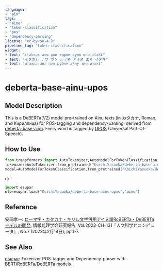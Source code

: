 ```yaml
---
language:
- "ain"
tags:
- "ainu"
- "token-classification"
- "pos"
- "dependency-parsing"
license: "cc-by-sa-4.0"
pipeline_tag: "token-classification"
widget:
- text: "itak=as awa pon rupne aynu ene itaki"
- text: "イタカㇱ アワ ポン ルㇷ゚ネ アイヌ エネ イタキ"
- text: "итакас ава пон рубне айну эне итакі"
---
```


# deberta-base-ainu-upos

## Model Description

This is a DeBERTa(V2) model pre-trained on Ainu texts (in カタカナ, Roman, and Кириллица) for POS-tagging and dependency-parsing, derived from [deberta-base-ainu](https://huggingface.co/KoichiYasuoka/deberta-base-ainu). Every word is tagged by [UPOS](https://universaldependencies.org/u/pos/) (Universal Part-Of-Speech).

## How to Use

```py
from transformers import AutoTokenizer,AutoModelForTokenClassification
tokenizer=AutoTokenizer.from_pretrained("KoichiYasuoka/deberta-base-ainu-upos")
model=AutoModelForTokenClassification.from_pretrained("KoichiYasuoka/deberta-base-ainu-upos")
```

or

```py
import esupar
nlp=esupar.load("KoichiYasuoka/deberta-base-ainu-upos","ainu")
```

## Reference

安岡孝一: [ローマ字・カタカナ・キリル文字併用アイヌ語RoBERTa・DeBERTaモデルの開発](http://id.nii.ac.jp/1001/00224072/), 情報処理学会研究報告, Vol.2023-CH-131『人文科学とコンピュータ』, No.7 (2023年2月18日), pp.1-7.

## See Also

[esupar](https://github.com/KoichiYasuoka/esupar): Tokenizer POS-tagger and Dependency-parser with BERT/RoBERTa/DeBERTa models

